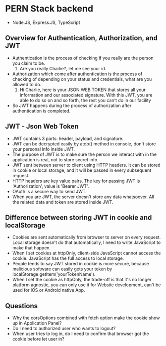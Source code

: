 # PERN Stack backend

- Node.JS, Express.JS, TypeScript

## Overview for Authentication, Authorization, and JWT

- Authentication is the process of checking if you really are the person you claim to be.
  1. Are you really Charlie?, let me see your id.
- Authorization which come after authentication is the process of checking of depending on your status and credentials, what are you allowed to do.
  1. Hi Charlie, here is your JSON WEB TOKEN that stores all your information and our associated signature. With this JWT, you are able to do so on and so forth, the rest you can't do in our facility
- So JWT happens during the process of authorization after authentication is completed.

## JWT - Json Web Token

- JWT contains 3 parts: header, payload, and signature.
- JWT can be decrypted easily by atob() method in console, don't store your personal info inside JWT.
- The purpose of JWT is to make sure the person we interact with in the application is real, not to store secret info.
- JWT sent between server to client using HTTP headers. It can be stored in cookie or local storage, and it will be passed in every subsequent request.
- HTTP headers are key value pairs. The key for passing JWT is 'Authorization', value is 'Bearer JWT'.
- OAuth is a secure way to send JWT.
- When you are JWT, the server doesn't store any data whatsoever. All the related data and token are stored inside JWT.

## Difference between storing JWT in cookie and localStorage

- Cookies are sent automatically from browser to server on every request. Local storage doesn't do that automatically, I need to write JavaScript to make that happen.
- When I set cookies at httpOnly, client-side JavaScript cannot access the cookie. JavaScript has the full access to local storage.
- People tends to say JWT stored in cookie is more secure, because malicious software can easily gets your token by localStorage.getItem('yourTokenName').
- When I set the cookie as httpOnly, the trade-off is that it's no longer platform agnostic, you can only use it for Website development, can't be used for iOS or Android native App.

## Questions

- Why the corsOptions combined with fetch option make the cookie show up in Application Panel?
- Do I need to authorized user who wants to logout?
- When user tries to log in, do I need to confirm that browser got the cookie before let user in?
